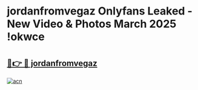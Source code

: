 # jordanfromvegaz Onlyfans Leaked - New Video & Photos March 2025 !okwce

# <h2><a href="https://lswk5b.iuczelnia.edu.pl?title=jordanfromvegaz&ref=okwce">🔗👉 🔴 jordanfromvegaz</a></h2>

[![acn](https://github.com/user-attachments/assets/0f9c940e-d8b0-45ae-aac7-cd30a18b3e1c)](https://lswk5b.iuczelnia.edu.pl?title=jordanfromvegaz&ref=okwce)

